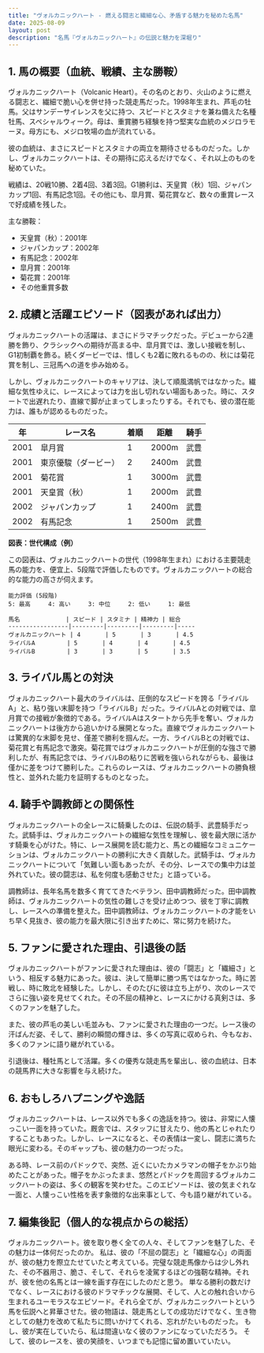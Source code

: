 ```yaml
---
title: "ヴォルカニックハート - 燃える闘志と繊細な心、矛盾する魅力を秘めた名馬"
date: 2025-08-09
layout: post
description: "名馬『ヴォルカニックハート』の伝説と魅力を深堀り"
---
```


## 1. 馬の概要（血統、戦績、主な勝鞍）

ヴォルカニックハート（Volcanic Heart）。その名のとおり、火山のように燃える闘志と、繊細で脆い心を併せ持った競走馬だった。1998年生まれ、芦毛の牡馬。父はサンデーサイレンスを父に持つ、スピードとスタミナを兼ね備えた名種牡馬、スペシャルウィーク。母は、重賞勝ち経験を持つ堅実な血統のメジロラモーヌ。母方にも、メジロ牧場の血が流れている。

彼の血統は、まさにスピードとスタミナの両立を期待させるものだった。しかし、ヴォルカニックハートは、その期待に応えるだけでなく、それ以上のものを秘めていた。

戦績は、20戦10勝、2着4回、3着3回。G1勝利は、天皇賞（秋）1回、ジャパンカップ1回、有馬記念1回。その他にも、皐月賞、菊花賞など、数々の重賞レースで好成績を残した。

主な勝鞍：

* 天皇賞（秋）：2001年
* ジャパンカップ：2002年
* 有馬記念：2002年
* 皐月賞：2001年
* 菊花賞：2001年
* その他重賞多数


## 2. 成績と活躍エピソード（図表があれば出力）

ヴォルカニックハートの活躍は、まさにドラマチックだった。デビューから2連勝を飾り、クラシックへの期待が高まる中、皐月賞では、激しい接戦を制し、G1初制覇を飾る。続くダービーでは、惜しくも2着に敗れるものの、秋には菊花賞を制し、三冠馬への道を歩み始める。

しかし、ヴォルカニックハートのキャリアは、決して順風満帆ではなかった。繊細な気性ゆえに、レースによっては力を出し切れない場面もあった。時に、スタートで出遅れたり、直線で脚が止まってしまったりする。それでも、彼の潜在能力は、誰もが認めるものだった。

| 年 | レース名       | 着順 | 距離 | 騎手       |
|---|---------------|-----|-----|-------------|
| 2001 | 皐月賞         | 1   | 2000m| 武豊       |
| 2001 | 東京優駿（ダービー） | 2   | 2400m| 武豊       |
| 2001 | 菊花賞         | 1   | 3000m| 武豊       |
| 2001 | 天皇賞（秋）     | 1   | 2000m| 武豊       |
| 2002 | ジャパンカップ   | 1   | 2400m| 武豊       |
| 2002 | 有馬記念       | 1   | 2500m| 武豊       |


**図表：世代構成（例）**

この図表は、ヴォルカニックハートの世代（1998年生まれ）における主要競走馬の能力を、便宜上、5段階で評価したものです。ヴォルカニックハートの総合的な能力の高さが伺えます。

```
能力評価 (5段階)
5: 最高     4: 高い     3: 中位     2: 低い     1: 最低

馬名             | スピード | スタミナ | 精神力 | 総合
-----------------|---------|---------|---------|-----
ヴォルカニックハート | 4       | 5       | 3       | 4.5
ライバルA         | 5       | 4       | 4       | 4.5
ライバルB         | 3       | 3       | 5       | 3.5
```


## 3. ライバル馬との対決

ヴォルカニックハート最大のライバルは、圧倒的なスピードを誇る「ライバルA」と、粘り強い末脚を持つ「ライバルB」だった。ライバルAとの対戦では、皐月賞での接戦が象徴的である。ライバルAはスタートから先手を奪い、ヴォルカニックハートは後方から追いかける展開となった。直線でヴォルカニックハートは驚異的な末脚を見せ、僅差で勝利を掴んだ。一方、ライバルBとの対戦では、菊花賞と有馬記念で激突。菊花賞ではヴォルカニックハートが圧倒的な強さで勝利したが、有馬記念では、ライバルBの粘りに苦戦を強いられながらも、最後は僅かに差をつけて勝利した。これらのレースは、ヴォルカニックハートの勝負根性と、並外れた能力を証明するものとなった。


## 4. 騎手や調教師との関係性

ヴォルカニックハートの全レースに騎乗したのは、伝説の騎手、武豊騎手だった。武騎手は、ヴォルカニックハートの繊細な気性を理解し、彼を最大限に活かす騎乗を心がけた。特に、レース展開を読む能力と、馬との繊細なコミュニケーションは、ヴォルカニックハートの勝利に大きく貢献した。武騎手は、ヴォルカニックハートについて「気難しい面もあったが、その分、レースでの集中力は並外れていた。彼の闘志は、私を何度も感動させた」と語っている。

調教師は、長年名馬を数多く育ててきたベテラン、田中調教師だった。田中調教師は、ヴォルカニックハートの気性の難しさを受け止めつつ、彼を丁寧に調教し、レースへの準備を整えた。田中調教師は、ヴォルカニックハートの才能をいち早く見抜き、彼の能力を最大限に引き出すために、常に努力を続けた。


## 5. ファンに愛された理由、引退後の話

ヴォルカニックハートがファンに愛された理由は、彼の「闘志」と「繊細さ」という、相反する魅力にあった。彼は、決して簡単に勝つ馬ではなかった。時に苦戦し、時に敗北を経験した。しかし、そのたびに彼は立ち上がり、次のレースでさらに強い姿を見せてくれた。その不屈の精神と、レースにかける真剣さは、多くのファンを魅了した。

また、彼の芦毛の美しい毛並みも、ファンに愛された理由の一つだ。レース後の汗ばんだ姿、そして、勝利の瞬間の輝きは、多くの写真に収められ、今もなお、多くのファンに語り継がれている。

引退後は、種牡馬として活躍。多くの優秀な競走馬を輩出し、彼の血統は、日本の競馬界に大きな影響を与え続けた。


## 6. おもしろハプニングや逸話

ヴォルカニックハートは、レース以外でも多くの逸話を持つ。彼は、非常に人懐っこい一面を持っていた。厩舎では、スタッフに甘えたり、他の馬とじゃれたりすることもあった。しかし、レースになると、その表情は一変し、闘志に満ちた眼光に変わる。そのギャップも、彼の魅力の一つだった。

ある時、レース前のパドックで、突然、近くにいたカメラマンの帽子をかぶり始めたことがあった。帽子をかぶったまま、悠然とパドックを周回するヴォルカニックハートの姿は、多くの観客を笑わせた。このエピソードは、彼の気まぐれな一面と、人懐っこい性格を表す象徴的な出来事として、今も語り継がれている。


## 7. 編集後記（個人的な視点からの総括）

ヴォルカニックハート。彼を取り巻く全ての人々、そしてファンを魅了した、その魅力は一体何だったのか。  私は、彼の「不屈の闘志」と「繊細な心」の両面が、彼の魅力を際立たせていたと考えている。完璧な競走馬像からは少し外れた、その不器用さ、脆さ、そして、それらを凌駕するほどの強靭な精神。それが、彼を他の名馬とは一線を画す存在にしたのだと思う。  単なる勝利の数だけでなく、レースにおける彼のドラマチックな展開、そして、人との触れ合いから生まれるユーモラスなエピソード。それら全てが、ヴォルカニックハートという馬を伝説へと昇華させた。彼の物語は、競走馬としての成功だけでなく、生き物としての魅力を改めて私たちに問いかけてくれる、忘れがたいものだった。  もし、彼が実在していたら、私は間違いなく彼のファンになっていただろう。  そして、彼のレースを、彼の笑顔を、いつまでも記憶に留め置いていたい。
